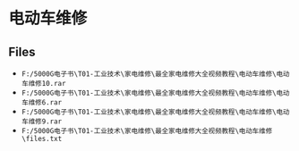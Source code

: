# 电动车维修

## Files

- `F:/5000G电子书\T01-工业技术\家电维修\最全家电维修大全视频教程\电动车维修\电动车维修10.rar`
- `F:/5000G电子书\T01-工业技术\家电维修\最全家电维修大全视频教程\电动车维修\电动车维修6.rar`
- `F:/5000G电子书\T01-工业技术\家电维修\最全家电维修大全视频教程\电动车维修\电动车维修9.rar`
- `F:/5000G电子书\T01-工业技术\家电维修\最全家电维修大全视频教程\电动车维修\files.txt`
